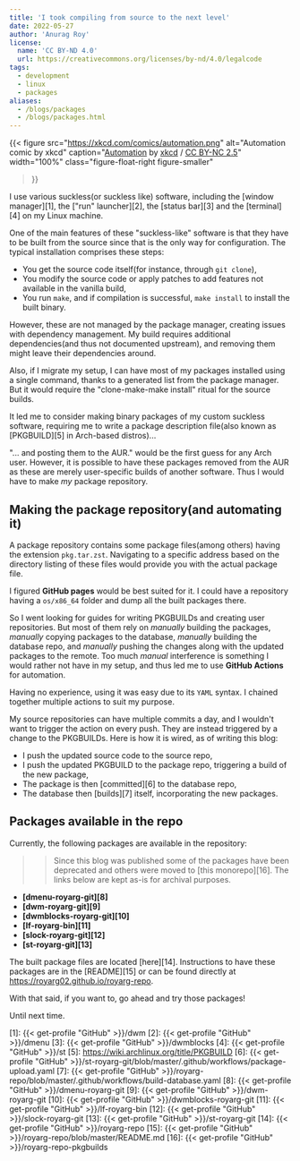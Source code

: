 ```yaml
---
title: 'I took compiling from source to the next level'
date: 2022-05-27
author: 'Anurag Roy'
license:
  name: 'CC BY‑ND 4.0'
  url: https://creativecommons.org/licenses/by-nd/4.0/legalcode
tags:
  - development
  - linux
  - packages
aliases:
  - /blogs/packages
  - /blogs/packages.html
---
```

{{< figure
  src="https://xkcd.com/comics/automation.png"
  alt="Automation comic by xkcd"
  caption="[Automation](https://xkcd.com/1319) by [xkcd](https://xkcd.com) / [CC BY-NC 2.5](https://creativecommons.org/licenses/by-nc/2.5/legalcode)"
  width="100%"
  class="figure-float-right figure-smaller"
>}}

I use various suckless(or suckless like) software, including the [window
manager][1], the ["run" launcher][2], the [status bar][3] and the [terminal][4]
on my Linux machine.

One of the main features of these "suckless-like" software is that they have to
be built from the source since that is the only way for configuration. The
typical installation comprises these steps:

- You get the source code itself(for instance, through `git clone`),
- You modify the source code or apply patches to add features not available in
the vanilla build,
- You run `make`, and if compilation is successful, `make install` to install
the built binary.

However, these are not managed by the package manager, creating issues with
dependency management.  My build requires additional dependencies(and thus not
documented upstream), and removing them might leave their dependencies around.

Also, if I migrate my setup, I can have most of my packages installed using a
single command, thanks to a generated list from the package manager. But it
would require the "clone-make-make install" ritual for the source builds.

It led me to consider making binary packages of my custom suckless software,
requiring me to write a package description file(also known as [PKGBUILD][5] in
Arch-based distros)...

"... and posting them to the AUR." would be the first guess for any Arch user.
However, it is possible to have these packages removed from the AUR as these are
merely user-specific builds of another software. Thus I would have to make _my_
package repository.

## Making the package repository(and automating it)

A package repository contains some package files(among others) having the
extension `pkg.tar.zst`. Navigating to a specific address based on the directory
listing of these files would provide you with the actual package file.

I figured **GitHub pages** would be best suited for it. I could have a
repository having a `os/x86_64` folder and dump all the built packages there.

So I went looking for guides for writing PKGBUILDs and creating user
repositories. But most of them rely on _manually_ building the packages,
_manually_ copying packages to the database, _manually_ building the database
repo, and _manually_ pushing the changes along with the updated packages to the
remote. Too much _manual_ interference is something I would rather not have in
my setup, and thus led me to use **GitHub Actions** for automation.

Having no experience, using it was easy due to its `YAML` syntax. I chained
together multiple actions to suit my purpose.

My source repositories can have multiple commits a day, and I wouldn't want to
trigger the action on every push.  They are instead triggered by a change to the
PKGBUILDs. Here is how it is wired, as of writing this blog:

- I push the updated source code to the source repo,
- I push the updated PKGBUILD to the package repo, triggering a build of the new
package,
- The package is then [committed][6] to the database repo,
- The database then [builds][7] itself, incorporating the new packages.

## Packages available in the repo

Currently, the following packages are available in the repository:

>> Since this blog was published some of the packages have been deprecated and
others were moved to [this monorepo][16]. The links below are kept as-is for
archival purposes.

- **[dmenu-royarg-git][8]**
- **[dwm-royarg-git][9]**
- **[dwmblocks-royarg-git][10]**
- **[lf-royarg-bin][11]**
- **[slock-royarg-git][12]**
- **[st-royarg-git][13]**

The built package files are located [here][14].  Instructions to have these
packages are in the [README][15] or can be found directly at
<https://royarg02.github.io/royarg-repo>.

With that said, if you want to, go ahead and try those packages!

Until next time.

[1]: {{< get-profile "GitHub" >}}/dwm
[2]: {{< get-profile "GitHub" >}}/dmenu
[3]: {{< get-profile "GitHub" >}}/dwmblocks
[4]: {{< get-profile "GitHub" >}}/st
[5]: https://wiki.archlinux.org/title/PKGBUILD
[6]: {{< get-profile "GitHub" >}}/st-royarg-git/blob/master/.github/workflows/package-upload.yaml
[7]: {{< get-profile "GitHub" >}}/royarg-repo/blob/master/.github/workflows/build-database.yaml
[8]: {{< get-profile "GitHub" >}}/dmenu-royarg-git
[9]: {{< get-profile "GitHub" >}}/dwm-royarg-git
[10]: {{< get-profile "GitHub" >}}/dwmblocks-royarg-git
[11]: {{< get-profile "GitHub" >}}/lf-royarg-bin
[12]: {{< get-profile "GitHub" >}}/slock-royarg-git
[13]: {{< get-profile "GitHub" >}}/st-royarg-git
[14]: {{< get-profile "GitHub" >}}/royarg-repo
[15]: {{< get-profile "GitHub" >}}/royarg-repo/blob/master/README.md
[16]: {{< get-profile "GitHub" >}}/royarg-repo-pkgbuilds
